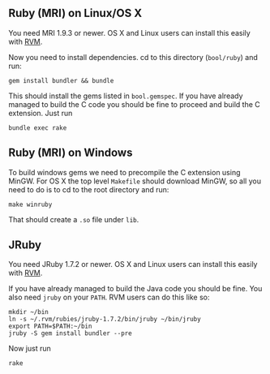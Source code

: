 ## Ruby (MRI) on Linux/OS X

You need MRI 1.9.3 or newer. OS X and Linux users can install this easily with [RVM](https://rvm.io/).

Now you need to install dependencies. cd to this directory (`bool/ruby`) and run:

```
gem install bundler && bundle
```

This should install the gems listed in `bool.gemspec`. If you have already managed to build the C code you should be fine to
proceed and build the C extension. Just run

```
bundle exec rake
```

## Ruby (MRI) on Windows

To build windows gems we need to precompile the C extension using MinGW. For OS X the top level `Makefile` should download MinGW,
so all you need to do is to cd to the root directory and run:

```
make winruby
```

That should create a `.so` file under `lib`.

## JRuby 

You need JRuby 1.7.2 or newer. OS X and Linux users can install this easily with [RVM](https://rvm.io/).

If you have already managed to build the Java code you should be fine. You also need `jruby` on your `PATH`. RVM users can do this like so:

```
mkdir ~/bin
ln -s ~/.rvm/rubies/jruby-1.7.2/bin/jruby ~/bin/jruby
export PATH=$PATH:~/bin
jruby -S gem install bundler --pre
```

Now just run

```
rake
```
